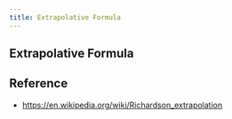 ```yaml
---
title: Extrapolative Formula
---
```


## Extrapolative Formula


## Reference
- https://en.wikipedia.org/wiki/Richardson_extrapolation
